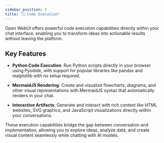 ```yaml
---
sidebar_position: 5
title: "🐍 Code Execution"
---
```


Open WebUI offers powerful code execution capabilities directly within your chat interface, enabling you to transform ideas into actionable results without leaving the platform.

## Key Features

- **Python Code Execution**: Run Python scripts directly in your browser using Pyodide, with support for popular libraries like pandas and matplotlib with no setup required.

- **MermaidJS Rendering**: Create and visualize flowcharts, diagrams, and other visual representations with MermaidJS syntax that automatically renders in your chat.

- **Interactive Artifacts**: Generate and interact with rich content like HTML websites, SVG graphics, and JavaScript visualizations directly within your conversations.

These execution capabilities bridge the gap between conversation and implementation, allowing you to explore ideas, analyze data, and create visual content seamlessly while chatting with AI models.
